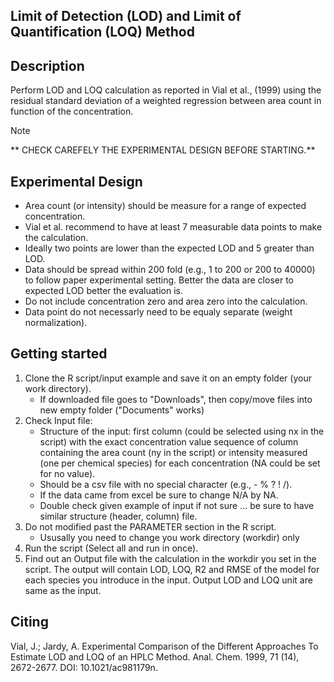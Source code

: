 Limit of Detection (LOD) and Limit of Quantification (LOQ) Method 
-----------------------------------------------------------------
Description
-----------
Perform LOD and LOQ calculation as reported in Vial et al., (1999) using the residual standard deviation of a weighted regression between area count in function of the concentration.

> [!NOTE]
> ** CHECK CAREFELY THE EXPERIMENTAL DESIGN BEFORE STARTING.**

Experimental Design
-----------
- Area count (or intensity) should be measure for a range of expected concentration.
- Vial et al. recommend to have at least 7 measurable data points to make the calculation.
- Ideally two points are lower than the expected LOD and 5 greater than LOD.
- Data should be spread within 200 fold (e.g., 1 to 200 or 200 to 40000) 
  to follow paper experimental setting. Better the data are closer to expected LOD better the evaluation is.
- Do not include concentration zero and area zero into the calculation.
- Data point do not necessarly need to be equaly separate (weight normalization).

Getting started
----------------
1. Clone the R script/input example and save it on an empty folder (your work directory).
   - If downloaded file goes to "Downloads", then copy/move files into new empty folder ("Documents" works)
2. Check Input file:
   - Structure of the input: first column (could be selected using nx in the script) with the exact concentration value
                             sequence of column containing the area count (ny in the script) or intensity measured (one per
                             chemical species) for each concentration (NA could be set for no value).  
   - Should be a csv file with no special character (e.g., - % ? ! /).
   - If the data came from excel be sure to change N/A by NA.
   - Double check given example of input if not sure ... be sure to have similar structure (header, column) file.
3. Do not modified past the PARAMETER section in the R script.
   - Ususally you need to change you work directory (workdir) only
4. Run the script (Select all and run in once). 
5. Find out an Output file with the calculation in the workdir you set in the script. The output will contain LOD, LOQ, R2 and       RMSE of the model for each species you introduce in the input. Output LOD and LOQ unit are same as the input.

Citing
-------
Vial, J.; Jardy, A. Experimental Comparison of the Different Approaches 
To Estimate LOD and LOQ of an HPLC Method. 
Anal. Chem. 1999, 71 (14), 2672-2677. DOI: 10.1021/ac981179n.
